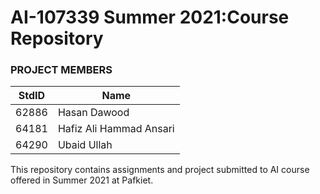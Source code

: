 # AI-107339 Summer 2021:Course Repository

### PROJECT MEMBERS ###
StdID | Name
------------ | -------------
62886 | Hasan Dawood
64181 | Hafiz Ali Hammad Ansari
64290 | Ubaid Ullah

This repository contains assignments and project submitted to AI course offered in Summer 2021 at Pafkiet.
